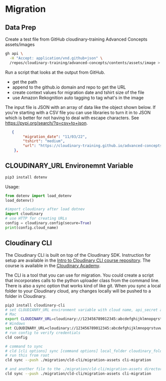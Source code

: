 # Migration

## Data Prep
Create a test file from GitHub cloudinary-training Advanced Concepts assets/images

```bash
gh api \
  -H "Accept: application/vnd.github+json" \
  /repos/cloudinary-training/advanced-concepts/contents/assets/image > images.csv

```

Run a script that looks at the output from GitHub.
- get the path  
- append to the github.io domain and repo to get the URL  
- create context values for migration date and tshirt size of the file  
- use Amazon Rekognition auto tagging to tag what's in the image  

The input file is JSON with an array of data like the object shown below.  If you're starting with a CSV file you can use libraries to turn it in to JSON which is better for not having to deal with escape characters. See https://pypi.org/search/?q=csv+to+json.


```JSON
   {
        "migration_date": "11/03/22",
        "tshirt": "medium",
        "url": "https://cloudinary-training.github.io/advanced-concepts/assets/images/goldfish.jpg"
    },
```

## CLOUDINARY_URL Environemnt Variable

```bash
pip3 install dotenv
```

Usage:

```Python
from dotenv import load_dotenv
load_dotenv()

#import cloudinary after load dotnev
import cloudinary
# use HTTP for creating URLs
config = cloudinary.config(secure=True)
print(config.cloud_name)
```

## Cloudinary CLI

The Cloudinary CLI is built on top of the Cloudinary SDK. Instruction for setup are available in the [Intro to Cloudinary CLI course repository](https://github.com/cloudinary-training/cld-cli-intro).  The course is available in the [Cloudinary Academy](https://training.cloudinary.com/learn/course/introduction-to-cloudinarys-cli-one-hour-course/lessons/what-is-cloudinary-0747).

The CLI is a tool that you can use for migration.  You could create a script that incorporates calls to the python uploader class from the command line.  There is also a sync option that works kind of like git.  When you sync a local folder to your Cloudinary cloud, any changes locally will be pushed to a folder in Cloudinary.

```zsh
pip3 install cloudinary-cli
# set CLOUDIANRY_URL environment variable with cloud name, api_secret and api_key
# Mac
export CLOUDINARY_URL=cloudinary://123456789012345:abcdefghijklmnopqrstuvwxyzA@cloud_name
# Windows
set CLOUDINARY_URL=cloudinary://123456789012345:abcdefghijklmnopqrstuvwxyzA@cloud_name
# run config to verify credentials
cld config

# command to sync
# cld [cli options] sync [command options] local_folder cloudinary_folder
# run this from root
cld sync --push ./migration/cld-cli/migration-assets cli-migration

# and another file to the ./migration/cld-cli/migration-assets directory and run again
cld sync --push ./migration/cld-cli/migration-assets cli-migration

```
